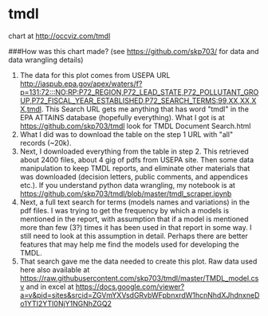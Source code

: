 # tmdl
chart at http://occviz.com/tmdl

###How was this chart made? (see https://github.com/skp703/ for data and data wrangling details)
1. The data for this plot comes from USEPA URL http://iaspub.epa.gov/apex/waters/f?p=131:72:::NO:RP:P72_REGION,P72_LEAD_STATE,P72_POLLUTANT_GROUP,P72_FISCAL_YEAR_ESTABLISHED,P72_SEARCH_TERMS:99,XX,XX,XX,tmdl. This Search URL gets me anything that has word "tmdl" in the EPA ATTAINS database  (hopefully everything). What I got is at https://github.com/skp703/tmdl look for TMDL Document Search.html
2. What I did was to download the table on the step 1 URL with "all" records (~20k). 
3. Next, I downloaded everything from the table in step 2. This retrieved about 2400 files, about 4 gig of pdfs from USEPA site.
Then some data manipulation to keep TMDL reports, and  eliminate other materials that was downloaded (decision letters, public comments, and appendices etc.). If you understand python data wrangling, my notebook is at https://github.com/skp703/tmdl/blob/master/tmdl_scraper.ipynb
4. Next, a full text search for terms (models names and variations) in the pdf files. I was trying to get the frequency by which a models is mentioned in the report, with assumption that if a model is mentioned more than few (3?) times it has been used in that report in some way. I still need to look at this assumption in detail. Perhaps there are better features that may help me find the models used for developing the TMDL.
5. That search gave me the data needed to create this plot. Raw data used here also available at https://raw.githubusercontent.com/skp703/tmdl/master/TMDL_model.csv and in excel at https://docs.google.com/viewer?a=v&pid=sites&srcid=ZGVmYXVsdGRvbWFpbnxrdW1hcnNhdXJhdnxneDo1YTI2YTI0NjY1NGNhZGQ2
